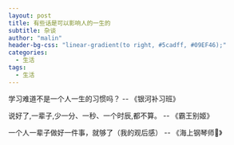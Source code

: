 ```yaml
---
layout: post
title: 有些话是可以影响人的一生的
subtitle: 杂谈
author: "malin"
header-bg-css: "linear-gradient(to right, #5cadff, #09EF46);"
categories:
  - 生活
tags:
  - 生活
---
```


学习难道不是一个人一生的习惯吗？ -- 《银河补习班》

说好了,一辈子,少一分、一秒、一个时辰,都不算。 -- 《霸王别姬》

一个人一辈子做好一件事，就够了（我的观后感） -- 《海上钢琴师🎹》


